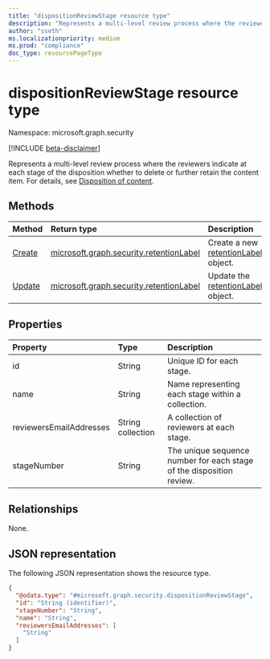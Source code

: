 ```yaml
---
title: "dispositionReviewStage resource type"
description: "Represents a multi-level review process where the reviewers indicate at each stage of the disposition whether to delete or further retain the content item."
author: "sseth"
ms.localizationpriority: medium
ms.prod: "compliance"
doc_type: resourcePageType
---
```


# dispositionReviewStage resource type

Namespace: microsoft.graph.security

[!INCLUDE [beta-disclaimer](../../includes/beta-disclaimer.md)]

Represents a multi-level review process where the reviewers indicate at each stage of the disposition whether to delete or further retain the content item.
For details, see [Disposition of content](/microsoft-365/compliance/disposition).

## Methods
|Method|Return type|Description|
|:---|:---|:---|
|[Create](../api/security-labelsroot-post-retentionlabel.md)|[microsoft.graph.security.retentionLabel](../resources/security-retentionlabel.md)|Create a new [retentionLabel](../resources/security-retentionlabel.md) object. |
|[Update](../api/security-retentionlabel-update.md)|[microsoft.graph.security.retentionLabel](../resources/security-retentionlabel.md)|Update the [retentionLabel](../resources/security-retentionlabel.md) object. |


## Properties
|Property|Type|Description|
|:---|:---|:---|
|id|String|Unique ID for each stage. |
|name|String|Name representing each stage within a collection. |
|reviewersEmailAddresses|String collection|A collection of reviewers at each stage. |
|stageNumber|String|The unique sequence number for each stage of the disposition review. |


## Relationships
None.

## JSON representation
The following JSON representation shows the resource type.
<!-- {
  "blockType": "resource",
  "keyProperty": "id",
  "@odata.type": "microsoft.graph.security.dispositionReviewStage",
  "baseType": "microsoft.graph.entity",
  "openType": false
}
-->
``` json
{
  "@odata.type": "#microsoft.graph.security.dispositionReviewStage",
  "id": "String (identifier)",
  "stageNumber": "String",
  "name": "String",
  "reviewersEmailAddresses": [
    "String"
  ]
}
```
